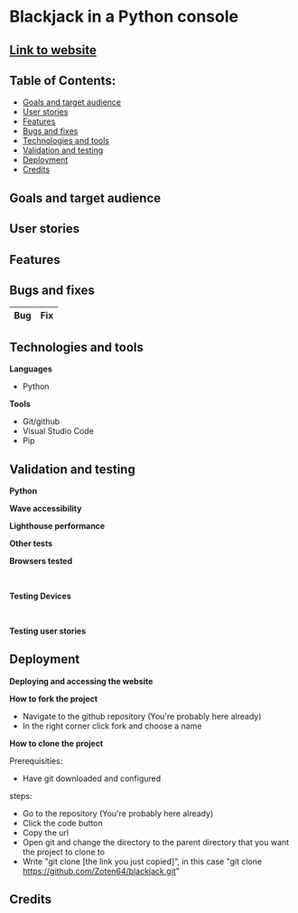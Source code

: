 # Blackjack in a Python console

## [Link to website]()

## Table of Contents:

* [Goals and target audience](#goals-and-target-audience)
* [User stories](#user-stories)
* [Features](#features)
* [Bugs and fixes](#bugs-and-fixes)
* [Technologies and tools](#technologies-and-tools)
* [Validation and testing](#validation-and-testing)
* [Deployment](#deployment)
* [Credits](#credits)

## Goals and target audience



## User stories


## Features


## Bugs and fixes

| Bug  | Fix |
| ------------- | ------------- |


## Technologies and tools
**Languages**
- Python

**Tools**
- Git/github
- Visual Studio Code
- Pip


## Validation and testing
**Python**


**Wave accessibility**



**Lighthouse performance**



**Other tests**
<br>

**Browsers tested**



<br>

**Testing Devices**



<br>

**Testing user stories**

## Deployment

**Deploying and accessing the website**


**How to fork the project**

- Navigate to the github repository (You're probably here already)
- In the right corner click fork and choose a name

**How to clone the project**

Prerequisities:

- Have git downloaded and configured

steps:

- Go to the repository (You're probably here already)
- Click the code button
- Copy the url
- Open git and change the directory to the parent directory that you want the project to clone to
- Write "git clone [the link you just copied]", in this case "git clone https://github.com/Zoten64/blackjack.git"

## Credits
